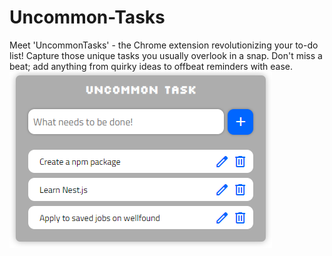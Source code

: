 # Uncommon-Tasks
Meet 'UncommonTasks' - the Chrome extension revolutionizing your to-do list! Capture those unique tasks you usually overlook in a snap. Don't miss a beat; add anything from quirky ideas to offbeat reminders with ease.
![Extension Sample Image](https://github.com/Aaryan-Codes/Uncommon-Tasks/blob/main/resource/UT-1.png?raw=true)
